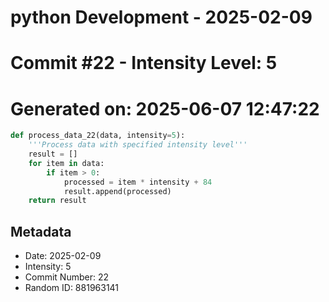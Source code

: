 ﻿# python Development - 2025-02-09
# Commit #22 - Intensity Level: 5
# Generated on: 2025-06-07 12:47:22
```python
def process_data_22(data, intensity=5):
    '''Process data with specified intensity level'''
    result = []
    for item in data:
        if item > 0:
            processed = item * intensity + 84
            result.append(processed)
    return result
```
## Metadata
- Date: 2025-02-09
- Intensity: 5
- Commit Number: 22
- Random ID: 881963141
